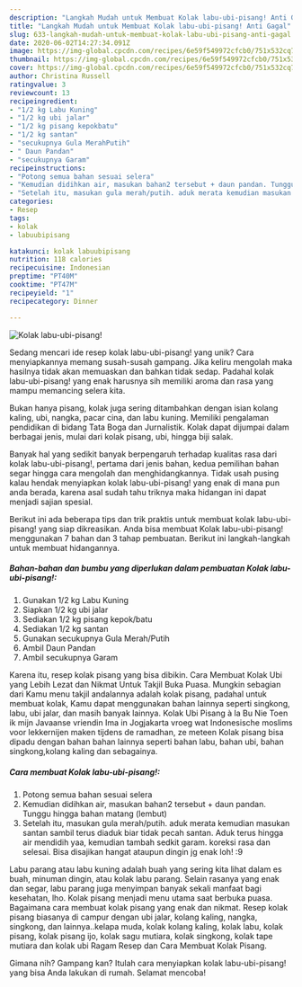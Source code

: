 ```yaml
---
description: "Langkah Mudah untuk Membuat Kolak labu-ubi-pisang! Anti Gagal"
title: "Langkah Mudah untuk Membuat Kolak labu-ubi-pisang! Anti Gagal"
slug: 633-langkah-mudah-untuk-membuat-kolak-labu-ubi-pisang-anti-gagal
date: 2020-06-02T14:27:34.091Z
image: https://img-global.cpcdn.com/recipes/6e59f549972cfcb0/751x532cq70/kolak-labu-ubi-pisang-foto-resep-utama.jpg
thumbnail: https://img-global.cpcdn.com/recipes/6e59f549972cfcb0/751x532cq70/kolak-labu-ubi-pisang-foto-resep-utama.jpg
cover: https://img-global.cpcdn.com/recipes/6e59f549972cfcb0/751x532cq70/kolak-labu-ubi-pisang-foto-resep-utama.jpg
author: Christina Russell
ratingvalue: 3
reviewcount: 13
recipeingredient:
- "1/2 kg Labu Kuning"
- "1/2 kg ubi jalar"
- "1/2 kg pisang kepokbatu"
- "1/2 kg santan"
- "secukupnya Gula MerahPutih"
- " Daun Pandan"
- "secukupnya Garam"
recipeinstructions:
- "Potong semua bahan sesuai selera"
- "Kemudian didihkan air, masukan bahan2 tersebut + daun pandan. Tunggu hingga bahan matang (lembut)"
- "Setelah itu, masukan gula merah/putih. aduk merata kemudian masukan santan sambil terus diaduk biar tidak pecah santan. Aduk terus hingga air mendidih yaa, kemudian tambah sedkit garam. koreksi rasa dan selesai. Bisa disajikan hangat ataupun dingin jg enak loh! :9"
categories:
- Resep
tags:
- kolak
- labuubipisang

katakunci: kolak labuubipisang 
nutrition: 118 calories
recipecuisine: Indonesian
preptime: "PT40M"
cooktime: "PT47M"
recipeyield: "1"
recipecategory: Dinner

---
```



![Kolak labu-ubi-pisang!](https://img-global.cpcdn.com/recipes/6e59f549972cfcb0/751x532cq70/kolak-labu-ubi-pisang-foto-resep-utama.jpg)

Sedang mencari ide resep kolak labu-ubi-pisang! yang unik? Cara menyiapkannya memang susah-susah gampang. Jika keliru mengolah maka hasilnya tidak akan memuaskan dan bahkan tidak sedap. Padahal kolak labu-ubi-pisang! yang enak harusnya sih memiliki aroma dan rasa yang mampu memancing selera kita.

Bukan hanya pisang, kolak juga sering ditambahkan dengan isian kolang kaling, ubi, nangka, pacar cina, dan labu kuning. Memiliki pengalaman pendidikan di bidang Tata Boga dan Jurnalistik. Kolak dapat dijumpai dalam berbagai jenis, mulai dari kolak pisang, ubi, hingga biji salak.

Banyak hal yang sedikit banyak berpengaruh terhadap kualitas rasa dari kolak labu-ubi-pisang!, pertama dari jenis bahan, kedua pemilihan bahan segar hingga cara mengolah dan menghidangkannya. Tidak usah pusing kalau hendak menyiapkan kolak labu-ubi-pisang! yang enak di mana pun anda berada, karena asal sudah tahu triknya maka hidangan ini dapat menjadi sajian spesial.


Berikut ini ada beberapa tips dan trik praktis untuk membuat kolak labu-ubi-pisang! yang siap dikreasikan. Anda bisa membuat Kolak labu-ubi-pisang! menggunakan 7 bahan dan 3 tahap pembuatan. Berikut ini langkah-langkah untuk membuat hidangannya.

<!--inarticleads1-->

##### Bahan-bahan dan bumbu yang diperlukan dalam pembuatan Kolak labu-ubi-pisang!:

1. Gunakan 1/2 kg Labu Kuning
1. Siapkan 1/2 kg ubi jalar
1. Sediakan 1/2 kg pisang kepok/batu
1. Sediakan 1/2 kg santan
1. Gunakan secukupnya Gula Merah/Putih
1. Ambil  Daun Pandan
1. Ambil secukupnya Garam


Karena itu, resep kolak pisang yang bisa dibikin. Cara Membuat Kolak Ubi yang Lebih Lezat dan Nikmat Untuk Takjil Buka Puasa. Mungkin sebagian dari Kamu menu takjil andalannya adalah kolak pisang, padahal untuk membuat kolak, Kamu dapat menggunakan bahan lainnya seperti singkong, labu, ubi jalar, dan masih banyak lainnya. Kolak Ubi Pisang à la Bu Nie Toen ik mijn Javaanse vriendin Ima in Jogjakarta vroeg wat Indonesische moslims voor lekkernijen maken tijdens de ramadhan, ze meteen Kolak pisang bisa dipadu dengan bahan bahan lainnya seperti bahan labu, bahan ubi, bahan singkong,kolang kaling dan sebagainya. 

<!--inarticleads2-->

##### Cara membuat Kolak labu-ubi-pisang!:

1. Potong semua bahan sesuai selera
1. Kemudian didihkan air, masukan bahan2 tersebut + daun pandan. Tunggu hingga bahan matang (lembut)
1. Setelah itu, masukan gula merah/putih. aduk merata kemudian masukan santan sambil terus diaduk biar tidak pecah santan. Aduk terus hingga air mendidih yaa, kemudian tambah sedkit garam. koreksi rasa dan selesai. Bisa disajikan hangat ataupun dingin jg enak loh! :9


Labu parang atau labu kuning adalah buah yang sering kita lihat dalam es buah, minuman dingin, atau kolak labu parang. Selain rasanya yang enak dan segar, labu parang juga menyimpan banyak sekali manfaat bagi kesehatan, lho. Kolak pisang menjadi menu utama saat berbuka puasa. Bagaimana cara membuat kolak pisang yang enak dan nikmat. Resep kolak pisang biasanya di campur dengan ubi jalar, kolang kaling, nangka, singkong, dan lainnya..kelapa muda, kolak kolang kaling, kolak labu, kolak pisang, kolak pisang ijo, kolak sagu mutiara, kolak singkong, kolak tape mutiara dan kolak ubi Ragam Resep dan Cara Membuat Kolak Pisang. 

Gimana nih? Gampang kan? Itulah cara menyiapkan kolak labu-ubi-pisang! yang bisa Anda lakukan di rumah. Selamat mencoba!
